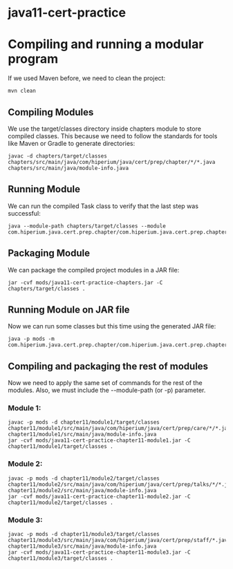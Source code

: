 # java11-cert-practice

# Compiling and running a modular program

If we used Maven before, we need to clean the project:

```
mvn clean
```

## Compiling Modules

We use the target/classes directory inside chapters module to store compiled classes. This because we need to follow the
standards for tools like Maven or Gradle to generate directories:

```
javac -d chapters/target/classes chapters/src/main/java/com/hiperium/java/cert/prep/chapter/*/*.java chapters/src/main/java/module-info.java
```

## Running Module

We can run the compiled Task class to verify that the last step was successful:

```
java --module-path chapters/target/classes --module com.hiperium.java.cert.prep.chapter/com.hiperium.java.cert.prep.chapter._11.Actors
```

## Packaging Module

We can package the compiled project modules in a JAR file:

```
jar -cvf mods/java11-cert-practice-chapters.jar -C chapters/target/classes .
```

## Running Module on JAR file

Now we can run some classes but this time using the generated JAR file:

```
java -p mods -m com.hiperium.java.cert.prep.chapter/com.hiperium.java.cert.prep.chapter._11.Actors
```

## Compiling and packaging the rest of modules

Now we need to apply the same set of commands for the rest of the modules. Also, we must include the --module-path (or
-p) parameter.

### Module 1:

```
javac -p mods -d chapter11/module1/target/classes chapter11/module1/src/main/java/com/hiperium/java/cert/prep/care/*/*.java chapter11/module1/src/main/java/module-info.java
jar -cvf mods/java11-cert-practice-chapter11-module1.jar -C chapter11/module1/target/classes .
```

### Module 2:

```
javac -p mods -d chapter11/module2/target/classes chapter11/module2/src/main/java/com/hiperium/java/cert/prep/talks/*/*.java chapter11/module2/src/main/java/module-info.java
jar -cvf mods/java11-cert-practice-chapter11-module2.jar -C chapter11/module2/target/classes .
```

### Module 3:

```
javac -p mods -d chapter11/module3/target/classes chapter11/module3/src/main/java/com/hiperium/java/cert/prep/staff/*.java chapter11/module3/src/main/java/module-info.java
jar -cvf mods/java11-cert-practice-chapter11-module3.jar -C chapter11/module3/target/classes .
```